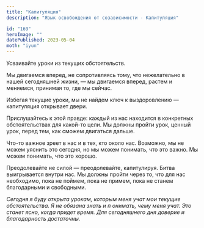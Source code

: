 ```yaml
---
title: "Капитуляция"
description: "Язык освобождения от созависимости - Капитуляция"

id: "169"
heroImage: ""
datePublished: 2023-05-04
moth: "iyun"
---
```


Усваивайте уроки из текущих обстоятельств.

Мы двигаемся вперед, не сопротивляясь тому, что нежелательно в нашей
сегодняшней жизни, — мы двигаемся вперед, растем и меняемся, принимая то, где
мы сейчас.

Избегая текущие уроки, мы не найдем ключ к выздоровлению — капитуляция
открывает двери.

Прислушайтесь к этой правде: каждый из нас находится в конкретных
обстоятельствах для какой-то цели. Мы должны пройти урок, ценный урок, перед
тем, как сможем двигаться дальше.

Что-то важное зреет в нас и в тех, кто около нас. Возможно, мы не можем
уяснить это сегодня, но мы можем понимать, что это важно. Мы можем понимать,
что это хорошо.

Преодолевайте не силой — преодолевайте, капитулируя. Битва выигрывается внутри
нас. Мы должны пройти через то, что для нас необходимо, пока не поймем, пока
не примем, пока не станем благодарными и свободными.

_Сегодня_ _я_ _буду_ _открыта_ _урокам,_ _которым_ _меня_ _учат_ _мои_
_текущие_ _обстоятельства._ _Я_ _не_ _обязана_ _знать_ _и_ _п_ _онимать,_
_чему_ _меня_ _учат._ _Это_ _станет_ _ясно,_ _когда_ _придет_ _время._ _Для_
_сегодняшнего_ _дня_ _доверие_ _и_ _благодарность_ _достаточны._
